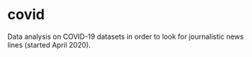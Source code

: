 # covid
Data analysis on COVID-19 datasets in order to look for journalistic news lines (started April 2020).
